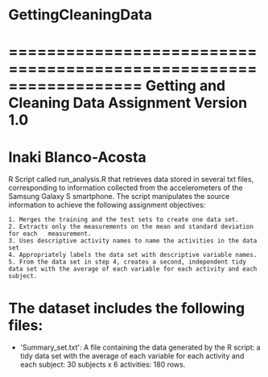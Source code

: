 # GettingCleaningData

==================================================================
Getting and Cleaning Data Assignment
Version 1.0
==================================================================
Inaki Blanco-Acosta
==================================================================

R Script called run_analysis.R that retrieves data stored in several txt files, corresponding to information collected from the accelerometers of the Samsung Galaxy S smartphone. The script manipulates the source information to achieve the following assignment objectives:

    1. Merges the training and the test sets to create one data set.
    2. Extracts only the measurements on the mean and standard deviation for each 	measurement.
    3. Uses descriptive activity names to name the activities in the data set
    4. Appropriately labels the data set with descriptive variable names.
    5. From the data set in step 4, creates a second, independent tidy data set with the average of each variable for each activity and each subject.


The dataset includes the following files:
=========================================

- 'Summary_set.txt': A file containing the data generated by the R script: a tidy data set with the average of each variable for each activity and each subject: 30 subjects x 6 activities: 180 rows.

